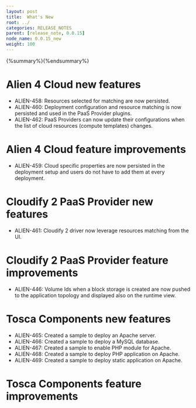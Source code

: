 ```yaml
---
layout: post
title:  What's New
root: ../
categories: RELEASE_NOTES
parent: [release_note, 0.0.15]
node_name: 0.0.15_new
weight: 100
---
```


{%summary%}{%endsummary%}

# Alien 4 Cloud new features

* ALIEN-458: Resources selected for matching are now persisted.
* ALIEN-460: Deployment configuration and resource matching is now persisted and used in the PaaS Provider plugins.
* ALIEN-462: PaaS Providers can now update their configurations when the list of cloud resources (compute templates) changes.

# Alien 4 Cloud feature improvements

* ALIEN-459: Cloud specific properties are now persisted in the deployment setup and users do not have to add them at every deployment.


# Cloudify 2 PaaS Provider new features

* ALIEN-461: Cloudify 2 driver now leverage resources matching from the UI.

# Cloudify 2 PaaS Provider feature improvements

* ALIEN-446: Volume Ids when a block storage is created are now pushed to the application topology and displayed also on the runtime view.


# Tosca Components new features

* ALIEN-465: Created a sample to deploy an Apache server.
* ALIEN-466: Created a sample to deploy a MySQL database.
* ALIEN-467: Created a sample to enable PHP module for Apache.
* ALIEN-468: Created a sample to deploy PHP application on Apache.
* ALIEN-469: Created a sample to deploy static application on Apache.

# Tosca Components feature improvements


